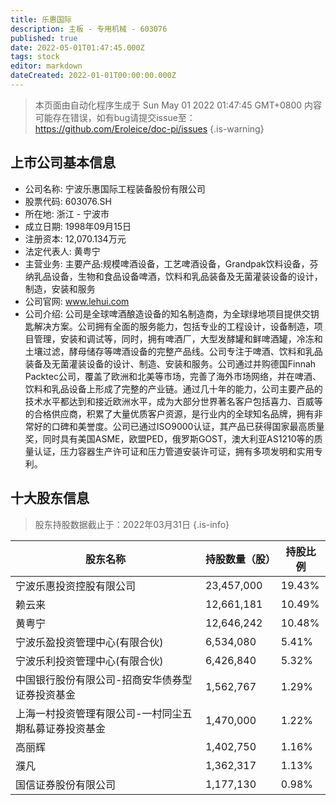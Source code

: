 ```yaml
---
title: 乐惠国际
description: 主板 - 专用机械 - 603076
published: true
date: 2022-05-01T01:47:45.000Z
tags: stock
editor: markdown
dateCreated: 2022-01-01T00:00:00.000Z
---
```


> 本页面由自动化程序生成于 Sun May 01 2022 01:47:45 GMT+0800
> 内容可能存在错误，如有bug请提交issue至：https://github.com/Eroleice/doc-pi/issues
{.is-warning}

## 上市公司基本信息
- 公司名称: 宁波乐惠国际工程装备股份有限公司
- 股票代码: 603076.SH
- 所在地: 浙江 - 宁波市
- 成立日期: 1998年09月15日
- 注册资本: 12,070.134万元
- 法定代表人: 黄粤宁
- 主营业务: 主要产品:规模啤酒设备，工艺啤酒设备，Grandpak饮料设备，芬纳乳品设备，生物和食品设备啤酒，饮料和乳品装备及无菌灌装设备的设计，制造，安装和服务
- 公司官网: www.lehui.com
- 公司介绍: 公司是全球啤酒酿造设备的知名制造商，为全球绿地项目提供交钥匙解决方案。公司拥有全面的服务能力，包括专业的工程设计，设备制造，项目管理，安装和调试等，同时，拥有啤酒厂，大型发酵罐和鲜啤酒罐，冷冻和土壤过滤，酵母储存等啤酒设备的完整产品线。公司专注于啤酒、饮料和乳品装备及无菌灌装设备的设计、制造、安装和服务。公司通过并购德国Finnah Packtec公司，覆盖了欧洲和北美等市场，完善了海外市场网络，并在啤酒、饮料和乳品设备上形成了完整的产业链。通过几十年的能力，公司主要产品的技术水平都达到和接近欧洲水平，成为大部分世界著名客户包括喜力、百威等的合格供应商，积累了大量优质客户资源，是行业内的全球知名品牌，拥有非常好的口碑和美誉度。公司已通过ISO9000认证，其产品已获得国家最高质量奖，同时具有美国ASME，欧盟PED，俄罗斯GOST，澳大利亚AS1210等的质量认证，压力容器生产许可证和压力管道安装许可证，拥有多项发明和实用专利。


## 十大股东信息
> 股东持股数据截止于：2022年03月31日
{.is-info}

| 股东名称 | 持股数量（股） | 持股比例 |
| --- | --- | --- |
| 宁波乐惠投资控股有限公司 | 23,457,000 | 19.43% |
| 赖云来 | 12,661,181 | 10.49% |
| 黄粤宁 | 12,646,242 | 10.48% |
| 宁波乐盈投资管理中心(有限合伙) | 6,534,080 | 5.41% |
| 宁波乐利投资管理中心(有限合伙) | 6,426,840 | 5.32% |
| 中国银行股份有限公司-招商安华债券型证券投资基金 | 1,562,767 | 1.29% |
| 上海一村投资管理有限公司-一村同尘五期私募证券投资基金 | 1,470,000 | 1.22% |
| 高丽辉 | 1,402,750 | 1.16% |
| 濮凡 | 1,362,317 | 1.13% |
| 国信证券股份有限公司 | 1,177,130 | 0.98% |




